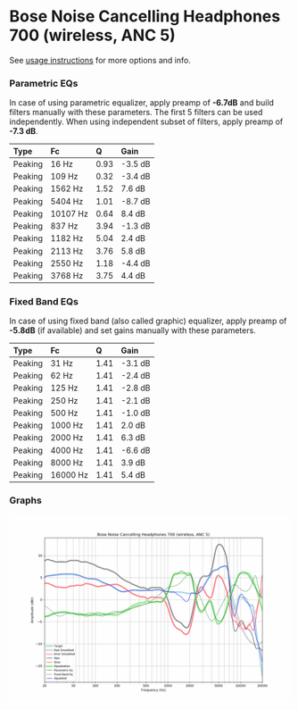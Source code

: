 # Bose Noise Cancelling Headphones 700 (wireless, ANC 5)
See [usage instructions](https://github.com/jaakkopasanen/AutoEq#usage) for more options and info.

### Parametric EQs
In case of using parametric equalizer, apply preamp of **-6.7dB** and build filters manually
with these parameters. The first 5 filters can be used independently.
When using independent subset of filters, apply preamp of **-7.3 dB**.

| Type    | Fc       |    Q | Gain    |
|:--------|:---------|:-----|:--------|
| Peaking | 16 Hz    | 0.93 | -3.5 dB |
| Peaking | 109 Hz   | 0.32 | -3.4 dB |
| Peaking | 1562 Hz  | 1.52 | 7.6 dB  |
| Peaking | 5404 Hz  | 1.01 | -8.7 dB |
| Peaking | 10107 Hz | 0.64 | 8.4 dB  |
| Peaking | 837 Hz   | 3.94 | -1.3 dB |
| Peaking | 1182 Hz  | 5.04 | 2.4 dB  |
| Peaking | 2113 Hz  | 3.76 | 5.8 dB  |
| Peaking | 2550 Hz  | 1.18 | -4.4 dB |
| Peaking | 3768 Hz  | 3.75 | 4.4 dB  |

### Fixed Band EQs
In case of using fixed band (also called graphic) equalizer, apply preamp of **-5.8dB**
(if available) and set gains manually with these parameters.

| Type    | Fc       |    Q | Gain    |
|:--------|:---------|:-----|:--------|
| Peaking | 31 Hz    | 1.41 | -3.1 dB |
| Peaking | 62 Hz    | 1.41 | -2.4 dB |
| Peaking | 125 Hz   | 1.41 | -2.8 dB |
| Peaking | 250 Hz   | 1.41 | -2.1 dB |
| Peaking | 500 Hz   | 1.41 | -1.0 dB |
| Peaking | 1000 Hz  | 1.41 | 2.0 dB  |
| Peaking | 2000 Hz  | 1.41 | 6.3 dB  |
| Peaking | 4000 Hz  | 1.41 | -6.6 dB |
| Peaking | 8000 Hz  | 1.41 | 3.9 dB  |
| Peaking | 16000 Hz | 1.41 | 5.4 dB  |

### Graphs
![](./Bose%20Noise%20Cancelling%20Headphones%20700%20(wireless,%20ANC%205).png)